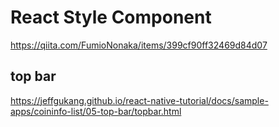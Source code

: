 
# React Style Component
https://qiita.com/FumioNonaka/items/399cf90ff32469d84d07

## top bar
https://jeffgukang.github.io/react-native-tutorial/docs/sample-apps/coininfo-list/05-top-bar/topbar.html
